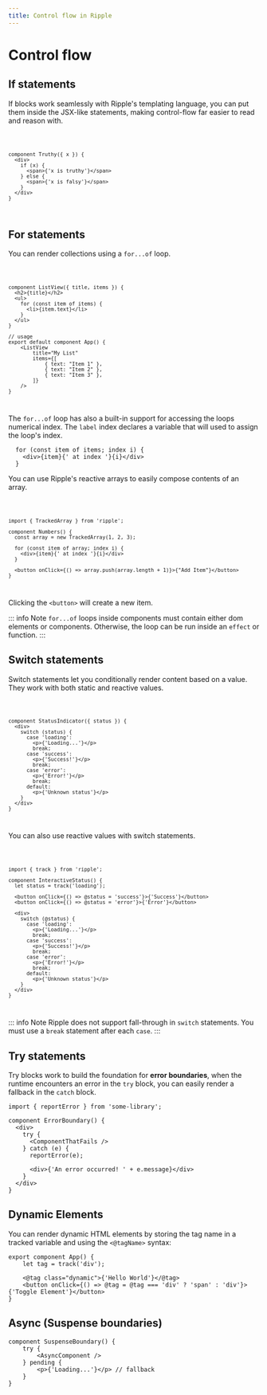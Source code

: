 ```yaml
---
title: Control flow in Ripple
---
```


# Control flow

## If statements

If blocks work seamlessly with Ripple's templating language, you can put them
inside the JSX-like statements, making control-flow far easier to read and
reason with.

<Code>

```ripple
component Truthy({ x }) {
  <div>
    if (x) {
      <span>{'x is truthy'}</span>
    } else {
      <span>{'x is falsy'}</span>
    }
  </div>
}
```

</Code>

## For statements

You can render collections using a `for...of` loop.

<Code>

```ripple
component ListView({ title, items }) {
  <h2>{title}</h2>
  <ul>
    for (const item of items) {
      <li>{item.text}</li>
    }
  </ul>
}

// usage
export default component App() {
	<ListView
		title="My List"
		items={[
			{ text: "Item 1" },
			{ text: "Item 2" },
			{ text: "Item 3" },
		]}
	/>
}
```

</Code>

The `for...of` loop has also a built-in support for accessing the loops
numerical index. The `label` index declares a variable that will used to assign
the loop's index.

```ripple
  for (const item of items; index i) {
    <div>{item}{' at index '}{i}</div>
  }
```

You can use Ripple's reactive arrays to easily compose contents of an array.

<Code>

```ripple
import { TrackedArray } from 'ripple';

component Numbers() {
  const array = new TrackedArray(1, 2, 3);

  for (const item of array; index i) {
    <div>{item}{' at index '}{i}</div>
  }

  <button onClick={() => array.push(array.length + 1)}>{"Add Item"}</button>
}
```

</Code>

Clicking the `<button>` will create a new item.

::: info Note
`for...of` loops inside components must contain either dom elements or
components. Otherwise, the loop can be run inside an `effect` or function.
:::

## Switch statements

Switch statements let you conditionally render content based on a value. They work with both static and reactive values.

<Code>

```ripple
component StatusIndicator({ status }) {
  <div>
    switch (status) {
      case 'loading':
        <p>{'Loading...'}</p>
        break;
      case 'success':
        <p>{'Success!'}</p>
        break;
      case 'error':
        <p>{'Error!'}</p>
        break;
      default:
        <p>{'Unknown status'}</p>
    }
  </div>
}
```

</Code>

You can also use reactive values with switch statements.

<Code>

```ripple
import { track } from 'ripple';

component InteractiveStatus() {
  let status = track('loading');

  <button onClick={() => @status = 'success'}>{'Success'}</button>
  <button onClick={() => @status = 'error'}>{'Error'}</button>

  <div>
    switch (@status) {
      case 'loading':
        <p>{'Loading...'}</p>
        break;
      case 'success':
        <p>{'Success!'}</p>
        break;
      case 'error':
        <p>{'Error!'}</p>
        break;
      default:
        <p>{'Unknown status'}</p>
    }
  </div>
}
```

</Code>

::: info Note
Ripple does not support fall-through in `switch` statements. You must use a `break` statement after each `case`.
:::

## Try statements

Try blocks work to build the foundation for **error boundaries**, when the
runtime encounters an error in the `try` block, you can easily render a fallback
in the `catch` block.

```ripple
import { reportError } from 'some-library';

component ErrorBoundary() {
  <div>
    try {
      <ComponentThatFails />
    } catch (e) {
      reportError(e);

      <div>{'An error occurred! ' + e.message}</div>
    }
  </div>
}
```

## Dynamic Elements

You can render dynamic HTML elements by storing the tag name in a tracked variable and using the `<@tagName>` syntax:

```ripple
export component App() {
	let tag = track('div');

	<@tag class="dynamic">{'Hello World'}</@tag>
	<button onClick={() => @tag = @tag === 'div' ? 'span' : 'div'}>{'Toggle Element'}</button>
}
```

## Async (Suspense boundaries) <Badge type="warning" text="Experimental" />

```ripple
component SuspenseBoundary() {
	try {
		<AsyncComponent />
	} pending {
		<p>{'Loading...'}</p> // fallback
	}
}
```
